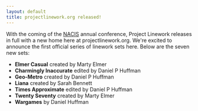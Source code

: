 ```yaml
---
layout: default
title: projectlinework.org released!
---
```


With the coming of the [NACIS](http://nacis.org) annual conference, Project Linework releases in full with a new home here at projectlinework.org. We're excited to announce the first official series of linework sets here. Below are the seven new sets:

* **Elmer Casual** created by Marty Elmer
* **Charmingly Inaccurate** edited by Daniel P Huffman
* **Geo-Metro** created by Daniel P Huffman
* **Liana** created by Sarah Bennett
* **Times Approximate** edited by Daniel P Huffman
* **Twenty Seventy** created by Marty Elmer
* **Wargames** by Daniel Huffman